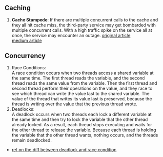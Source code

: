## Caching
1. <b>Cache Stampede</b>: If there are multiple concurrent calls to the cache and they all hit cache miss, the third-party service may get bombarded with multiple concurrent calls. With a high traffic spike on the service all at once, the service may encounter an outage.
    [original article](https://edward-huang.com/tech/software-development/2021/09/14/an-interview-question-that-truly-tests-your-experience-as-a-software-engineer/)  
    [medium article](https://betterprogramming.pub/an-interview-question-that-truly-tests-your-experience-as-a-software-engineer-e188efa4e5b6)

## Concurrency
1. Race Conditions:<br>
        A race condition occurs when two threads access a shared variable at the same time. The first thread reads the variable, and the second thread reads the same value from the variable. Then the first thread and second thread perform their operations on the value, and they race to see which thread can write the value last to the shared variable. The value of the thread that writes its value last is preserved, because the thread is writing over the value that the previous thread wrote.
2. Deadlocks: <br>
        A deadlock occurs when two threads each lock a different variable at the same time and then try to lock the variable that the other thread already locked. As a result, each thread stops executing and waits for the other thread to release the variable. Because each thread is holding the variable that the other thread wants, nothing occurs, and the threads remain deadlocked.
- [ref on the diff between deadlock and race condition](https://learn.microsoft.com/en-US/troubleshoot/developer/visualstudio/visual-basic/language-compilers/race-conditions-deadlocks)